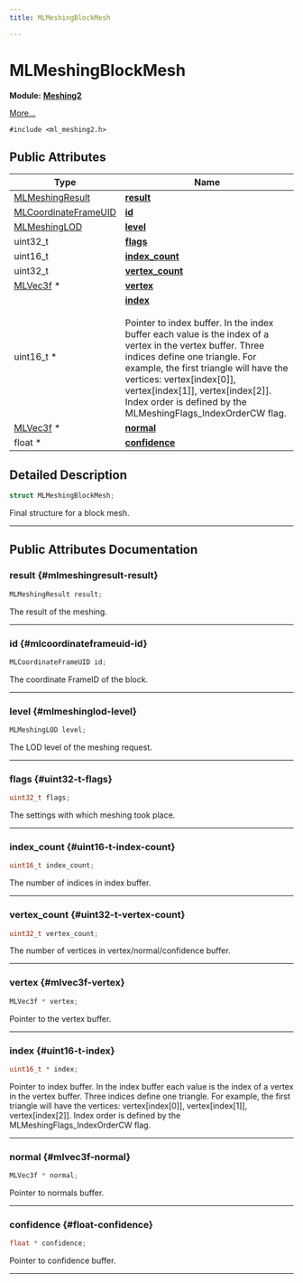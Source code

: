 ```yaml
---
title: MLMeshingBlockMesh

---
```


# MLMeshingBlockMesh

**Module:** **[Meshing2](/versioned_docs/version-03-Jan-2023/api-ref/api/Modules/group___meshing2/group___meshing2.md)**



 [More...](#detailed-description)


`#include <ml_meshing2.h>`

## Public Attributes

| Type           | Name           |
| -------------- | -------------- |
| [MLMeshingResult](/versioned_docs/version-03-Jan-2023/api-ref/api/Modules/group___meshing2/group___meshing2.md#enums-mlmeshingresult) | **[result](/versioned_docs/version-03-Jan-2023/api-ref/api/Modules/group___meshing2/struct_m_l_meshing_block_mesh.md#mlmeshingresult-result)**  |
| [MLCoordinateFrameUID](/versioned_docs/version-03-Jan-2023/api-ref/api/Modules/group___perception/struct_m_l_coordinate_frame_u_i_d.md) | **[id](/versioned_docs/version-03-Jan-2023/api-ref/api/Modules/group___meshing2/struct_m_l_meshing_block_mesh.md#mlcoordinateframeuid-id)**  |
| [MLMeshingLOD](/versioned_docs/version-03-Jan-2023/api-ref/api/Modules/group___meshing2/group___meshing2.md#enums-mlmeshinglod) | **[level](/versioned_docs/version-03-Jan-2023/api-ref/api/Modules/group___meshing2/struct_m_l_meshing_block_mesh.md#mlmeshinglod-level)**  |
| uint32_t | **[flags](/versioned_docs/version-03-Jan-2023/api-ref/api/Modules/group___meshing2/struct_m_l_meshing_block_mesh.md#uint32-t-flags)**  |
| uint16_t | **[index_count](/versioned_docs/version-03-Jan-2023/api-ref/api/Modules/group___meshing2/struct_m_l_meshing_block_mesh.md#uint16-t-index-count)**  |
| uint32_t | **[vertex_count](/versioned_docs/version-03-Jan-2023/api-ref/api/Modules/group___meshing2/struct_m_l_meshing_block_mesh.md#uint32-t-vertex-count)**  |
| [MLVec3f](/versioned_docs/version-03-Jan-2023/api-ref/api/Modules/group___common/struct_m_l_vec3f.md) * | **[vertex](/versioned_docs/version-03-Jan-2023/api-ref/api/Modules/group___meshing2/struct_m_l_meshing_block_mesh.md#mlvec3f-vertex)**  |
| uint16_t * | **[index](/versioned_docs/version-03-Jan-2023/api-ref/api/Modules/group___meshing2/struct_m_l_meshing_block_mesh.md#uint16-t-index)** <br></br>Pointer to index buffer. In the index buffer each value is the index of a vertex in the vertex buffer. Three indices define one triangle. For example, the first triangle will have the vertices: vertex[index[0]], vertex[index[1]], vertex[index[2]]. Index order is defined by the MLMeshingFlags_IndexOrderCW flag.  |
| [MLVec3f](/versioned_docs/version-03-Jan-2023/api-ref/api/Modules/group___common/struct_m_l_vec3f.md) * | **[normal](/versioned_docs/version-03-Jan-2023/api-ref/api/Modules/group___meshing2/struct_m_l_meshing_block_mesh.md#mlvec3f-normal)**  |
| float * | **[confidence](/versioned_docs/version-03-Jan-2023/api-ref/api/Modules/group___meshing2/struct_m_l_meshing_block_mesh.md#float-confidence)**  |

## Detailed Description

```cpp
struct MLMeshingBlockMesh;
```


Final structure for a block mesh. 





-----------
## Public Attributes Documentation

### result {#mlmeshingresult-result}

```cpp
MLMeshingResult result;
```


The result of the meshing. 





-----------

### id {#mlcoordinateframeuid-id}

```cpp
MLCoordinateFrameUID id;
```


The coordinate FrameID of the block. 





-----------

### level {#mlmeshinglod-level}

```cpp
MLMeshingLOD level;
```


The LOD level of the meshing request. 





-----------

### flags {#uint32-t-flags}

```cpp
uint32_t flags;
```


The settings with which meshing took place. 





-----------

### index_count {#uint16-t-index-count}

```cpp
uint16_t index_count;
```


The number of indices in index buffer. 





-----------

### vertex_count {#uint32-t-vertex-count}

```cpp
uint32_t vertex_count;
```


The number of vertices in vertex/normal/confidence buffer. 





-----------

### vertex {#mlvec3f-vertex}

```cpp
MLVec3f * vertex;
```


Pointer to the vertex buffer. 





-----------

### index {#uint16-t-index}

```cpp
uint16_t * index;
```

Pointer to index buffer. In the index buffer each value is the index of a vertex in the vertex buffer. Three indices define one triangle. For example, the first triangle will have the vertices: vertex[index[0]], vertex[index[1]], vertex[index[2]]. Index order is defined by the MLMeshingFlags_IndexOrderCW flag. 





-----------

### normal {#mlvec3f-normal}

```cpp
MLVec3f * normal;
```


Pointer to normals buffer. 





-----------

### confidence {#float-confidence}

```cpp
float * confidence;
```


Pointer to confidence buffer. 





-----------

